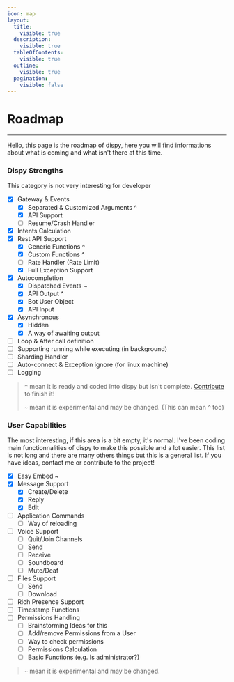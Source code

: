 ```yaml
---
icon: map
layout:
  title:
    visible: true
  description:
    visible: true
  tableOfContents:
    visible: true
  outline:
    visible: true
  pagination:
    visible: false
---
```


# Roadmap

***

Hello, this page is the roadmap of dispy, here you will find informations about what is coming and what isn't there at this time.

### Dispy Strengths

This category is not very interesting for developer

* [x] Gateway & Events
  * [x] Separated & Customized Arguments ^
  * [x] API Support
  * [ ] Resume/Crash Handler
* [x] Intents Calculation
* [x] Rest API Support
  * [x] Generic Functions ^
  * [x] Custom Functions ^
  * [ ] Rate Handler (Rate Limit)
  * [x] Full Exception Support
* [x] Autocompletion
  * [x] Dispatched Events \~
  * [x] API Output ^
  * [x] Bot User Object
  * [x] API Input
* [x] Asynchronous
  * [x] Hidden
  * [x] A way of awaiting output
* [ ] Loop & After call definition
* [ ] Supporting running while executing (in background)
* [ ] Sharding Handler
* [ ] Auto-connect & Exception ignore (for linux machine)
* [ ] Logging

> `^` mean it is ready and coded into dispy but isn't complete. [Contribute](contribute/) to finish it!
>
> `~` mean it is experimental and may be changed. (This can mean `^` too)

### User Capabilities

The most interesting, if this area is a bit empty, it's normal. I've been coding main functionnalities of dispy to make this possible and a lot easier. This list is not long and there are many others things but this is a general list. If you have ideas, contact me or contribute to the project!

* [x] Easy Embed \~
* [x] Message Support
  * [x] Create/Delete
  * [x] Reply
  * [x] Edit
* [ ] Application Commands
  * [ ] Way of reloading
* [ ] Voice Support
  * [ ] Quit/Join Channels
  * [ ] Send
  * [ ] Receive
  * [ ] Soundboard
  * [ ] Mute/Deaf
* [ ] Files Support
  * [ ] Send
  * [ ] Download
* [ ] Rich Presence Support
* [ ] Timestamp Functions
* [ ] Permissions Handling
  * [ ] Brainstorming Ideas for this
  * [ ] Add/remove Permissions from a User
  * [ ] Way to check permissions
  * [ ] Permissions Calculation
  * [ ] Basic Functions (e.g. Is administrator?)

> `~` mean it is experimental and may be changed.
